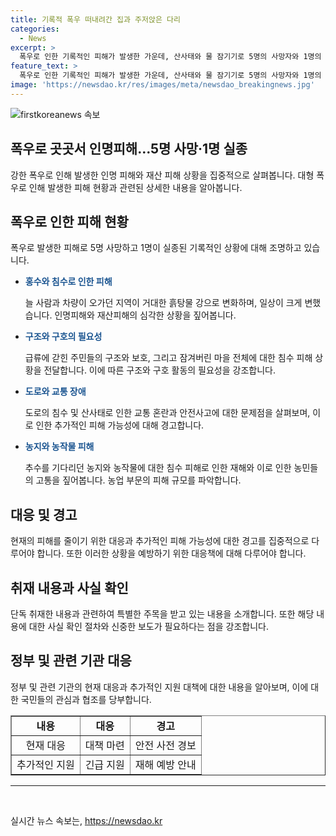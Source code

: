 ```yaml
---
title: 기록적 폭우 떠내려간 집과 주저앉은 다리
categories:
  - News
excerpt: >
  폭우로 인한 기록적인 피해가 발생한 가운데, 산사태와 물 잠기기로 5명의 사망자와 1명의 실종자가 발생했습니다. 대전 용촌동에는 거대한 흙탕물 강으로 변한 상황에서 주민들이 구조를 기다리거나 대피하는 모습이 담겨 있습니다. 또한 충북 영동군 심천면에서는 하천 주변을 달리던 차량이 물에 고립되는 상황이 발생했고, 농민들은 수확을 포기하고 물에 잠긴 밭으로 들어가는 모습이 포착되었습니다. 현재도 댐과 보는 방류를 계속하고 있으며, 위급 상황은 계속될 전망입니다.
feature_text: >
  폭우로 인한 기록적인 피해가 발생한 가운데, 산사태와 물 잠기기로 5명의 사망자와 1명의 실종자가 발생했습니다. 대전 용촌동에는 거대한 흙탕물 강으로 변한 상황에서 주민들이 구조를 기다리거나 대피하는 모습이 담겨 있습니다. 또한 충북 영동군 심천면에서는 하천 주변을 달리던 차량이 물에 고립되는 상황이 발생했고, 농민들은 수확을 포기하고 물에 잠긴 밭으로 들어가는 모습이 포착되었습니다. 현재도 댐과 보는 방류를 계속하고 있으며, 위급 상황은 계속될 전망입니다.
image: 'https://newsdao.kr/res/images/meta/newsdao_breakingnews.jpg'
---
```


<p><img src="https://newsdao.kr/res/images/meta/newsdao_breakingnews.jpg" alt="firstkoreanews 속보" /></p>

<h2>폭우로 곳곳서 인명피해…5명 사망·1명 실종</h2>

<p data-ke-size="size16">강한 폭우로 인해 발생한 인명 피해와 재산 피해 상황을 집중적으로 살펴봅니다. 대형 폭우로 인해 발생한 피해 현황과 관련된 상세한 내용을 알아봅니다.</p>

<h2 data-ke-size="size26">폭우로 인한 피해 현황</h2>

<p data-ke-size="size16">폭우로 발생한 피해로 5명 사망하고 1명이 실종된 기록적인 상황에 대해 조명하고 있습니다.</p>

<ul>
<li>
    <b><span style="color: #1a5490;">홍수와 침수로 인한 피해</span></b>
    <p data-ke-size="size16">늘 사람과 차량이 오가던 지역이 거대한 흙탕물 강으로 변화하며, 일상이 크게 변했습니다. 인명피해와 재산피해의 심각한 상황을 짚어봅니다.</p>
</li>
<li>
    <b><span style="color: #1a5490;">구조와 구호의 필요성</span></b>
    <p data-ke-size="size16">급류에 갇힌 주민들의 구조와 보호, 그리고 잠겨버린 마을 전체에 대한 침수 피해 상황을 전달합니다. 이에 따른 구조와 구호 활동의 필요성을 강조합니다.</p>
</li>
<li>
    <b><span style="color: #1a5490;">도로와 교통 장애</span></b>
    <p data-ke-size="size16">도로의 침수 및 산사태로 인한 교통 혼란과 안전사고에 대한 문제점을 살펴보며, 이로 인한 추가적인 피해 가능성에 대해 경고합니다.</p>
</li>
<li>
    <b><span style="color: #1a5490;">농지와 농작물 피해</span></b>
    <p data-ke-size="size16">추수를 기다리던 농지와 농작물에 대한 침수 피해로 인한 재해와 이로 인한 농민들의 고통을 짚어봅니다. 농업 부문의 피해 규모를 파악합니다.</p>
</li>
</ul>

<h2 data-ke-size="size26">대응 및 경고</h2>

<p data-ke-size="size16">현재의 피해를 줄이기 위한 대응과 추가적인 피해 가능성에 대한 경고를 집중적으로 다루어야 합니다. 또한 이러한 상황을 예방하기 위한 대응책에 대해 다루어야 합니다.</p>

<h2 data-ke-size="size26">취재 내용과 사실 확인</h2>

<p data-ke-size="size16">단독 취재한 내용과 관련하여 특별한 주목을 받고 있는 내용을 소개합니다. 또한 해당 내용에 대한 사실 확인 절차와 신중한 보도가 필요하다는 점을 강조합니다.</p>

<h2 data-ke-size="size26">정부 및 관련 기관 대응</h2>

<p data-ke-size="size16">정부 및 관련 기관의 현재 대응과 추가적인 지원 대책에 대한 내용을 알아보며, 이에 대한 국민들의 관심과 협조를 당부합니다.</p>

<table style="width: 100%;" border="1">
<tbody>
<tr>
<td style="text-align: center; height: 17px;"><b>내용</b></td>
<td style="text-align: center; height: 17px;"><b>대응</b></td>
<td style="text-align: center; height: 17px;"><b>경고</b></td>
</tr>
<tr>
<td style="text-align: center; height: 17px;">현재 대응</td>
<td style="text-align: center; height: 17px;">대책 마련</td>
<td style="text-align: center; height: 17px;">안전 사전 경보</td>
</tr>
<tr>
<td style="text-align: center; height: 17px;">추가적인 지원</td>
<td style="text-align: center; height: 17px;">긴급 지원</td>
<td style="text-align: center; height: 17px;">재해 예방 안내</td>
</tr>
</tbody>
</table>

<hr>

<p data-ke-size="size16">&nbsp;</p>
실시간 뉴스 속보는, <a href="https://newsdao.kr" rel="dofollow">https://newsdao.kr</a>


